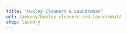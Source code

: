 ```yaml
---
title: "Huxley Cleaners & Laundromat"
url: /ankeny/huxley-cleaners-and-laundromat/
shop: laundry
---
```

